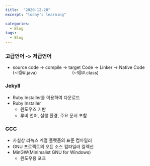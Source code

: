 ```yaml
---
title:  "2020-12-20"
excerpt: "today's learning"

categories:
  - Blog
tags:
  - Blog
---
```


### 고급언어 -> 저급언어
* source code   -> compile  -> target Code  -> Linker -> Native Code  
   (~!@#.java)&ensp;&ensp;&emsp;&emsp;&emsp;&emsp;&emsp;&emsp;&emsp;(~!@#.class)


  
### Jekyll
* Ruby Installer를 이용하여 다운로드  
* Ruby Installer 
  * 윈도우즈 기반  
  * 루비 언어, 실행 환경, 주요 문서 포함
  
  

### GCC
* 사실상 리눅스 계열 플랫폼의 표준 컴파일러
* GNU 프로젝트의 오픈 소스 컴파일러 컬렉션
* MinGW(Minimalist GNU for Windows)  
  * 윈도우용 포크

